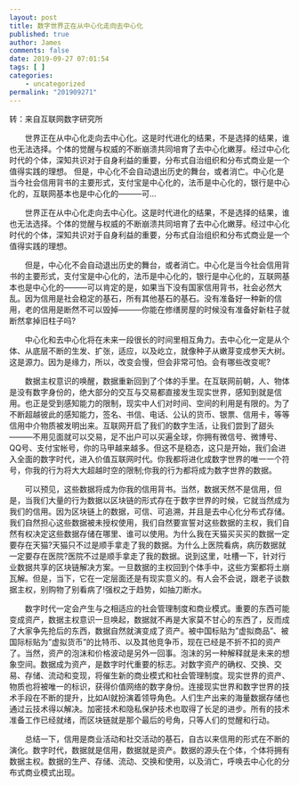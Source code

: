 ```yaml
---
layout: post
title: 数字世界正在从中心化走向去中心化
published: true
author: James
comments: false
date: 2019-09-27 07:01:54
tags: [ ]
categories:
    - uncategorized
permalink: "201909271"
---
```

转：来自互联网数字研究所

　　世界正在从中心化走向去中心化。这是时代进化的结果，不是选择的结果，谁也无法选择。个体的觉醒与权威的不断崩溃共同培育了去中心化嫩芽。经过中心化时代的个体，深知共识对于自身利益的重要，分布式自治组织和分布式商业是一个值得实践的理想。 但是，中心化不会自动退出历史的舞台，或者消亡。中心化是当今社会信用背书的主要形式，支付宝是中心化的，法币是中心化的，银行是中心化的，互联网基本也是中心化的———可...

　　世界正在从中心化走向去中心化。这是时代进化的结果，不是选择的结果，谁也无法选择。个体的觉醒与权威的不断崩溃共同培育了去中心化嫩芽。经过中心化时代的个体，深知共识对于自身利益的重要，分布式自治组织和分布式商业是一个值得实践的理想。

　　但是，中心化不会自动退出历史的舞台，或者消亡。中心化是当今社会信用背书的主要形式，支付宝是中心化的，法币是中心化的，银行是中心化的，互联网基本也是中心化的———可以肯定的是，如果当下没有国家信用背书，社会必然大乱。因为信用是社会稳定的基石，所有其他基石的基石。没有准备好一种新的信用，老的信用是断然不可以毁掉———你能在修缮房屋的时候没有准备好新柱子就断然拿掉旧柱子吗?

　　中心化和去中心化将在未来一段很长的时间里相互角力。去中心化一定是从个体、从底层不断的生发、扩张，适应，以及屹立，就像种子从嫩芽变成参天大树。这是源力。因为是缘力，所以，改变会慢，但会非常可怕。会有哪些改变呢?

　　数据主权意识的唤醒，数据重新回到了个体的手里。在互联网前朝，人、物体是没有数字身份的，绝大部分的交互与交易都直接发生现实世界，感知到就是信用。也正是受到感知能力的限制，现实中人们对时间、空间的利用是有限的。为了不断超越彼此的感知能力，签名、书信、电话、公认的货币、银票、信用卡，等等信用中介物质被发明出来。互联网开启了我们的数字生活，让我们尝到了甜头———不用见面就可以交易，足不出户可以买遍全球，你拥有微信号、微博号、QQ号、支付宝帐号，你的马甲越来越多。但这不是稳态，这只是开始，我们会进入全面的数字时代，进入价值互联网时代。你我都将进化成数字世界的唯一一个符号，你我的行为将大大超越时空的限制;你我的行为都将成为数字世界的数据。

　　可以预见，这些数据将成为你我的信用背书。当然，数据天然不是信用，但是，当我们大量的行为数据以区块链的形式存在于数字世界的时候，它就当然成为我们的信用。因为区块链上的数据，可信、可追溯，并且是去中心化分布式存储。我们自然担心这些数据被未授权使用，我们自然要宣誓对这些数据的主权，我们自然有权决定这些数据存储在哪里、谁可以使用。为什么我在天猫买买买的数据一定要存在天猫?天猫只不过是顺手拿走了我的数据。为什么上医院看病，病历数据就一定要存在医院?医院不过是顺手拿走了我的数据。说到这里，吐槽一下，针对行业数据共享的区块链解决方案。一旦数据的主权回到个体手中，这些方案都将土崩瓦解。但是，当下，它在一定层面还是有现实意义的。有人会不会说，跟老子谈数据主权，别购物了别看病了!强权之于趋势，如抽刀断水。

　　数字时代一定会产生与之相适应的社会管理制度和商业模式。重要的东西可能变成资产，数据主权意识一旦唤起，数据就不再是大家莫不甘心的东西了，反而成了大家争先抢后的东西，数据自然就演变成了资产。被中国标贴为”虚拟商品”、被国际标贴为”虚拟货币”的比特币、以及其他竞争币，现在已经是不折不扣的资产了。当然，资产的泡沫和价格波动是另外一回事。泡沫的另一种解释就是未来的想象空间。数据成为资产，是数字时代重要的标志。对数字资产的确权、交换、交易、存储、流动和变现，将催生新的商业模式和社会管理制度。现实世界的资产、物质也将被唯一的标识，获得价值网络的数字身份。连接现实世界和数字世界的技术手段在不断的提升，比如AI就扮演着领导角色。人们生产出来的海量数据存储也通过云技术得以解决。加密技术和隐私保护技术也取得了长足的进步。所有的技术准备工作已经就绪，而区块链就是那个最后的号角，只等人们的觉醒和行动。

　　总结一下，信用是商业活动和社交活动的基石，自古以来信用的形式在不断的演化。数字时代，数据就是信用，数据就是资产。数据的源头在个体，个体将拥有数据主权。数据的生产、存储、流动、交换和使用，以及消亡，呼唤去中心化的分布式商业模式出现。
